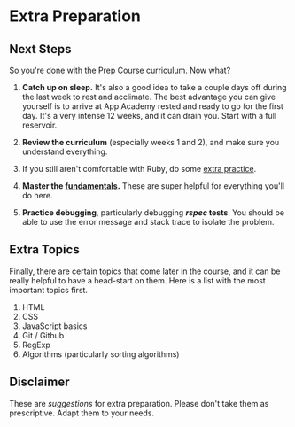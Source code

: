 # Extra Preparation

## Next Steps

So you're done with the Prep Course curriculum. Now what?

1. **Catch up on sleep.** It's also a good idea to take a couple days
  off during the last week to rest and acclimate. The best advantage
  you can give yourself is to arrive at App Academy rested and ready
  to go for the first day. It's a very intense 12 weeks, and it can
  drain you. Start with a full reservoir.

2. **Review the curriculum** (especially weeks 1 and 2), and make sure
  you understand everything.

3. If you still aren't comfortable with Ruby, do some
  [extra practice][extra-practice].

4. **Master the [fundamentals][fundamentals].** These are super helpful
  for everything you'll do here.

5. **Practice debugging**, particularly debugging **_rspec_ tests**. You
  should be able to use the error message and stack trace to isolate the
  problem.

## Extra Topics

Finally, there are certain topics that come later in the course, and it
can be really helpful to have a head-start on them. Here is a list with
the most important topics first.

1. HTML
2. CSS
3. JavaScript basics
4. Git / Github
5. RegExp
6. Algorithms (particularly sorting algorithms)

## Disclaimer

These are _suggestions_ for extra preparation. Please don't take them as
prescriptive. Adapt them to your needs.

[fundamentals]: ./w0/readings/fundamentals.md
[extra-practice]: http://prepwork.appacademy.io/pre-course/additional-practice/
